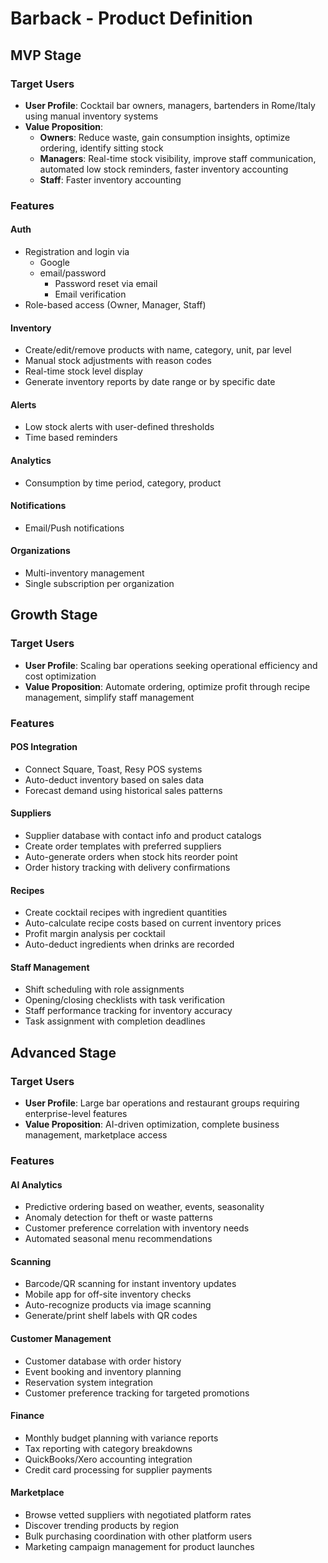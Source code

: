 # Barback - Product Definition

## MVP Stage

### Target Users
- **User Profile**: Cocktail bar owners, managers, bartenders in Rome/Italy using manual inventory systems
- **Value Proposition**: 
  - **Owners**: Reduce waste, gain consumption insights, optimize ordering, identify sitting stock
  - **Managers**: Real-time stock visibility, improve staff communication, automated low stock reminders, faster inventory accounting
  - **Staff**: Faster inventory accounting

### Features

#### Auth
- Registration and login via
  - Google
  - email/password
    - Password reset via email
    - Email verification
- Role-based access (Owner, Manager, Staff)

#### Inventory
- Create/edit/remove products with name, category, unit, par level
- Manual stock adjustments with reason codes
- Real-time stock level display
- Generate inventory reports by date range or by specific date

#### Alerts
- Low stock alerts with user-defined thresholds
- Time based reminders

#### Analytics
- Consumption by time period, category, product

#### Notifications
- Email/Push notifications

#### Organizations
- Multi-inventory management
- Single subscription per organization

## Growth Stage

### Target Users
- **User Profile**: Scaling bar operations seeking operational efficiency and cost optimization
- **Value Proposition**: Automate ordering, optimize profit through recipe management, simplify staff management

### Features

#### POS Integration
- Connect Square, Toast, Resy POS systems
- Auto-deduct inventory based on sales data
- Forecast demand using historical sales patterns

#### Suppliers
- Supplier database with contact info and product catalogs
- Create order templates with preferred suppliers
- Auto-generate orders when stock hits reorder point
- Order history tracking with delivery confirmations

#### Recipes
- Create cocktail recipes with ingredient quantities
- Auto-calculate recipe costs based on current inventory prices
- Profit margin analysis per cocktail
- Auto-deduct ingredients when drinks are recorded

#### Staff Management
- Shift scheduling with role assignments
- Opening/closing checklists with task verification
- Staff performance tracking for inventory accuracy
- Task assignment with completion deadlines

## Advanced Stage

### Target Users
- **User Profile**: Large bar operations and restaurant groups requiring enterprise-level features
- **Value Proposition**: AI-driven optimization, complete business management, marketplace access

### Features

#### AI Analytics
- Predictive ordering based on weather, events, seasonality
- Anomaly detection for theft or waste patterns
- Customer preference correlation with inventory needs
- Automated seasonal menu recommendations

#### Scanning
- Barcode/QR scanning for instant inventory updates
- Mobile app for off-site inventory checks
- Auto-recognize products via image scanning
- Generate/print shelf labels with QR codes

#### Customer Management
- Customer database with order history
- Event booking and inventory planning
- Reservation system integration
- Customer preference tracking for targeted promotions

#### Finance
- Monthly budget planning with variance reports
- Tax reporting with category breakdowns
- QuickBooks/Xero accounting integration
- Credit card processing for supplier payments

#### Marketplace
- Browse vetted suppliers with negotiated platform rates
- Discover trending products by region
- Bulk purchasing coordination with other platform users
- Marketing campaign management for product launches
